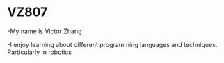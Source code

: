 # VZ807
-My name is Victor Zhang


-I enjoy learning about different programming languages and techniques. Particularly in robotics


